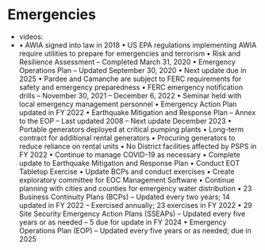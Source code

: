 # Emergencies
- videos: 
- • AWIA signed into law in 2018
• US EPA regulations implementing AWIA require utilities to prepare for
emergencies and terrorism
• Risk and Resilience Assessment – Completed March 31, 2020
• Emergency Operations Plan – Updated September 30, 2020
• Next update due in 2025
• Pardee and Camanche are subject to FERC requirements for safety and
emergency preparedness
• FERC emergency notification drills
– November 30, 2021
– December 6, 2022
• Seminar held with local emergency management personnel
• Emergency Action Plan updated in FY 2022
• Earthquake Mitigation and
Response Plan – Annex to the EOP
– Last updated 2008
– Next update December 2023
• Portable generators deployed at
critical pumping plants
• Long-term contract for additional
rental generators
• Procuring generators to reduce
reliance on rental units
• No District facilities affected by PSPS
in FY 2022
• Continue to manage COVID-19 as necessary
• Complete update to Earthquake Mitigation and Response Plan
• Conduct EOT Tabletop Exercise
• Update BCPs and conduct exercises
• Create exploratory committee for EOC Management Software
• Continue planning with cities and counties for emergency water
distribution
• 23 Business Continuity Plans (BCPs)
– Updated every two years; 14 updated in FY 2022
– Exercised annually; 23 exercises in FY 2022
• 29 Site Security Emergency Action Plans (SSEAPs)
– Updated every five years or as needed
– 5 due for update in FY 2024
• Emergency Operations Plan (EOP)
– Updated every five years or as needed; due in 2025
